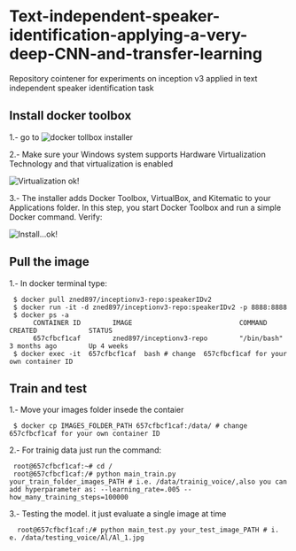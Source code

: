 # Text-independent-speaker-identification-applying-a-very-deep-CNN-and-transfer-learning
Repository cointener for experiments on inception v3 applied in text independent speaker identification task


## Install docker toolbox

1.- go to ![docker tollbox installer](https://docs.docker.com/v17.12/toolbox/toolbox_install_windows/)

2.- Make sure your Windows system supports Hardware Virtualization Technology and that virtualization is enabled


![Virtualization ok!](https://docs.docker.com/v17.12/toolbox/images/virtualization.png)

3.- The installer adds Docker Toolbox, VirtualBox, and Kitematic to your Applications folder. In this step, you start Docker Toolbox and run a simple Docker command. Verify:


![Install...ok!](https://docs.docker.com/v17.12/toolbox/images/icon-set.png)

## Pull the image 

1.- In docker terminal type:

     $ docker pull zned897/inceptionv3-repo:speakerIDv2
     $ docker run -it -d zned897/inceptionv3-repo:speakerIDv2 -p 8888:8888
     $ docker ps -a 
          CONTAINER ID        IMAGE                           COMMAND             CREATED             STATUS                                              
          657cfbcf1caf        zned897/inceptionv3-repo        "/bin/bash"         3 months ago        Up 4 weeks                       
     $ docker exec -it  657cfbcf1caf  bash # change  657cfbcf1caf for your own container ID
     
 ## Train and test
 
 1.- Move your images folder insede the contaier
     
     $ docker cp IMAGES_FOLDER_PATH 657cfbcf1caf:/data/ # change  657cfbcf1caf for your own container ID
     
 
 2.- For trainig data just run the command:
     
     root@657cfbcf1caf:~# cd / 
     root@657cfbcf1caf:/# python main_train.py your_train_folder_images_PATH # i.e. /data/trainig_voice/,also you can add hyperparameter as: --learning_rate=.005 --how_many_training_steps=100000
    
 3.- Testing the model. it just evaluate a single image at time

      root@657cfbcf1caf:/# python main_test.py your_test_image_PATH # i. e. /data/testing_voice/Al/Al_1.jpg
     
     

